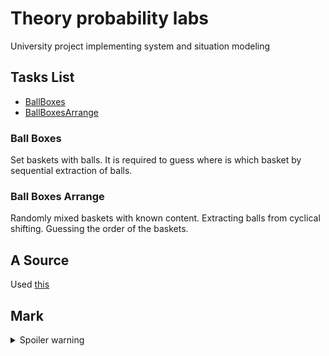 # Theory probability labs

University project implementing system and situation modeling

## Tasks List
* [BallBoxes](#ball-boxes)
* [BallBoxesArrange](#ball-boxes-arrange)

### Ball Boxes
Set baskets with balls. It is required to guess where is which basket by sequential extraction of balls.

### Ball Boxes Arrange
Randomly mixed baskets with known content. Extracting balls from cyclical shifting.
Guessing the order of the baskets.

## A Source
Used [this](https://github.com/Lexcorp3439/labs-pt)
## Mark
<details>
  <summary>Spoiler warning</summary>
    ['Be happy'](https://i.pinimg.com/originals/b2/f1/86/b2f186c4ab6e95f4296179c616433def.jpg/)
</details>

